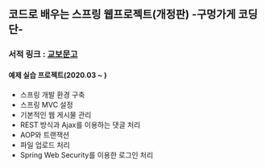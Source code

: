 ## 코드로 배우는 스프링 웹프로젝트(개정판) -구멍가게 코딩단- 
### 서적 링크 : [교보문고](http://www.kyobobook.co.kr/product/detailViewKor.laf?ejkGb=KOR&mallGb=KOR&barcode=9791189184018&orderClick=LEA&Kc=)
#### 예제 실습 프로젝트(2020.03 ~ )

* 스프링 개발 환경 구축
* 스프링 MVC 설정
* 기본적인 웹 게시물 관리
* REST 방식과 Ajax를 이용하는 댓글 처리
* AOP와 트랜잭션
* 파일 업로드 처리
* Spring Web Security를 이용한 로그인 처리

